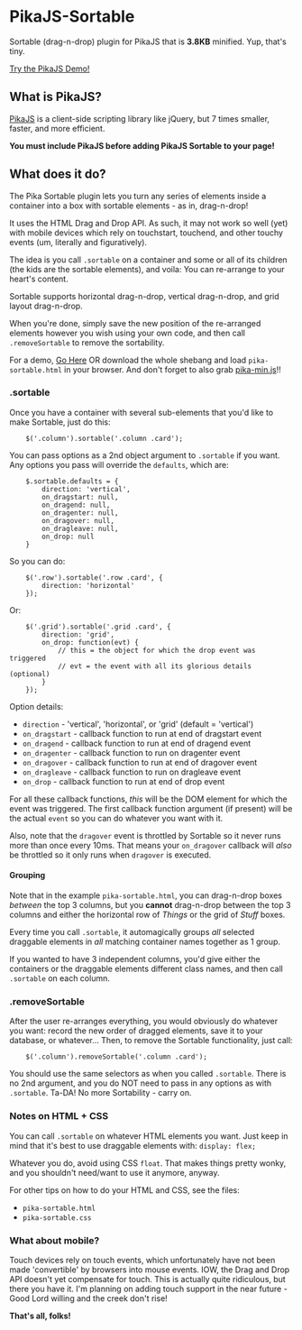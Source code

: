 # PikaJS-Sortable

Sortable (drag-n-drop) plugin for PikaJS that is **3.8KB** minified. Yup, that's tiny.

[Try the PikaJS Demo!](https://pikajs.com/)

## What is PikaJS?

[PikaJS](https://github.com/Scottie35/PikaJS) is a client-side scripting library like jQuery, but 7 times smaller, faster, and more efficient.

**You must include PikaJS before adding PikaJS Sortable to your page!**

## What does it do?

The Pika Sortable plugin lets you turn any series of elements inside a container into a box with sortable elements - as in, drag-n-drop!

It uses the HTML Drag and Drop API. As such, it may not work so well (yet) with mobile devices which rely on touchstart, touchend, and other touchy events (um, literally and figuratively).

The idea is you call `.sortable` on a container and some or all of its children (the kids are the sortable elements), and voila: You can re-arrange to your heart's content.

Sortable supports horizontal drag-n-drop, vertical drag-n-drop, and grid layout drag-n-drop.

When you're done, simply save the new position of the re-arranged elements however you wish using your own code, and then call `.removeSortable` to remove the sortability.

For a demo, [Go Here](https://pikajs.com/) OR download the whole shebang and load `pika-sortable.html` in your browser. And don't forget to also grab [pika-min.js](https://github.com/Scottie35/PikaJS)!!

### .sortable

Once you have a container with several sub-elements that you'd like to make Sortable, just do this:

		$('.column').sortable('.column .card');

You can pass options as a 2nd object argument to `.sortable` if you want. Any options you pass will override the `defaults`, which are:

		$.sortable.defaults = {
			direction: 'vertical',
			on_dragstart: null,
			on_dragend: null,
			on_dragenter: null,
			on_dragover: null,
			on_dragleave: null,
			on_drop: null
		}

So you can do:

		$('.row').sortable('.row .card', {
			direction: 'horizontal'
		});

Or:

		$('.grid').sortable('.grid .card', {
			direction: 'grid',
			on_drop: function(evt) {
				// this = the object for which the drop event was triggered
				// evt = the event with all its glorious details (optional)
			}
		});

Option details:

- `direction` - 'vertical', 'horizontal', or 'grid' (default = 'vertical')
- `on_dragstart` - callback function to run at end of dragstart event
- `on_dragend` - callback function to run at end of dragend event
- `on_dragenter` - callback function to run on dragenter event
- `on_dragover` - callback function to run at end of dragover event
- `on_dragleave` - callback function to run on dragleave event
- `on_drop` - callback function to run at end of drop event

For all these callback functions, *this* will be the DOM element for which the event was triggered. The first callback function argument (if present) will be the actual `event` so you can do whatever you want with it.

Also, note that the `dragover` event is throttled by Sortable so it never runs more than once every 10ms. That means your `on_dragover` callback will *also* be throttled so it only runs when `dragover` is executed.

#### Grouping

Note that in the example `pika-sortable.html`, you can drag-n-drop boxes *between* the top 3 columns, but you **cannot** drag-n-drop between the top 3 columns and either the horizontal row of *Things* or the grid of *Stuff* boxes.

Every time you call `.sortable`, it automagically groups *all* selected draggable elements in *all* matching container names together as 1 group.

If you wanted to have 3 independent columns, you'd give either the containers or the draggable elements different class names, and then call `.sortable` on each column.

### .removeSortable

After the user re-arranges everything, you would obviously do whatever you want: record the new order of dragged elements, save it to your database, or whatever... Then, to remove the Sortable functionality, just call:

		$('.column').removeSortable('.column .card');

You should use the same selectors as when you called `.sortable`. There is no 2nd argument, and you do NOT need to pass in any options as with `.sortable`. Ta-DA! No more Sortability - carry on.
 
### Notes on HTML + CSS

You can call `.sortable` on whatever HTML elements you want. Just keep in mind that it's best to use draggable elements with: `display: flex;`

Whatever you do, avoid using CSS `float`. That makes things pretty wonky, and you shouldn't need/want to use it anymore, anyway.

For other tips on how to do your HTML and CSS, see the files:

- `pika-sortable.html`
- `pika-sortable.css`

### What about mobile?

Touch devices rely on touch events, which unfortunately have not been made 'convertible' by browsers into mouse events. IOW, the Drag and Drop API doesn't yet compensate for touch. This is actually quite ridiculous, but there you have it. I'm planning on adding touch support in the near future - Good Lord willing and the creek don't rise!

**That's all, folks!**
